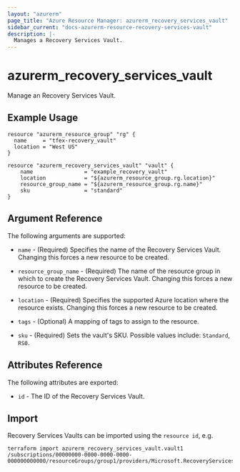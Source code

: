 ```yaml
---
layout: "azurerm"
page_title: "Azure Resource Manager: azurerm_recovery_services_vault"
sidebar_current: "docs-azurerm-resource-recovery-services-vault"
description: |-
  Manages a Recovery Services Vault.
---
```


# azurerm_recovery_services_vault

Manage an Recovery Services Vault.

## Example Usage

```hcl
resource "azurerm_resource_group" "rg" {
  name     = "tfex-recovery_vault"
  location = "West US"
}

resource "azurerm_recovery_services_vault" "vault" {
    name                = "example_recovery_vault"
    location            = "${azurerm_resource_group.rg.location}"
    resource_group_name = "${azurerm_resource_group.rg.name}"
    sku                 = "standard"
}

```

## Argument Reference

The following arguments are supported:

* `name` - (Required) Specifies the name of the Recovery Services Vault. Changing this forces a new resource to be created.

* `resource_group_name` - (Required) The name of the resource group in which to create the Recovery Services Vault. Changing this forces a new resource to be created.

* `location` - (Required) Specifies the supported Azure location where the resource exists. Changing this forces a new resource to be created.

* `tags` - (Optional) A mapping of tags to assign to the resource.

* `sku` - (Required) Sets the vault's SKU. Possible values include: `Standard`, `RS0`.


## Attributes Reference

The following attributes are exported:

* `id` - The ID of the Recovery Services Vault.

## Import

Recovery Services Vaults can be imported using the `resource id`, e.g.

```shell
terraform import azurerm_recovery_services_vault.vault1 /subscriptions/00000000-0000-0000-0000-000000000000/resourceGroups/group1/providers/Microsoft.RecoveryServices/vaults/vault1
```

